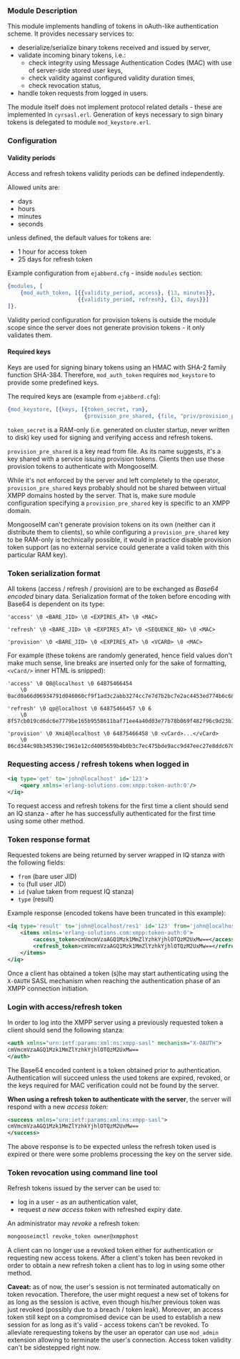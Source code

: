 ### Module Description

This module implements handling of tokens in oAuth-like authentication scheme. It provides necessary services to:

* deserialize/serialize binary tokens received and issued by server,
* validate incoming binary tokens, i.e.:
    * check integrity using Message Authentication Codes (MAC) with use of server-side stored user keys,
    * check validity against configured validity duration times,
    * check revocation status,
* handle token requests from logged in users.

The module itself does not implement protocol related details - these are implemented in `cyrsasl.erl`.
Generation of keys necessary to sign binary tokens is delegated to module `mod_keystore.erl`.

### Configuration

#### Validity periods

Access and refresh tokens validity periods can be defined independently.

Allowed units are:

* days
* hours
* minutes
* seconds

unless defined, the default values for tokens are:

* 1 hour for access token
* 25 days for refresh token

Example configuration from `ejabberd.cfg` - inside `modules` section:

```erlang
{modules, [
    {mod_auth_token, [{{validity_period, access}, {13, minutes}},
                      {{validity_period, refresh}, {13, days}}]
]}.
```

Validity period configuration for provision tokens is outside the module scope
since the server does not generate provision tokens - it only validates them.

#### Required keys

Keys are used for signing binary tokens using an HMAC with SHA-2 family function SHA-384.
Therefore, `mod_auth_token` requires `mod_keystore` to provide some predefined keys.

The required keys are (example from `ejabberd.cfg`):

```erlang
{mod_keystore, [{keys, [{token_secret, ram},
                        {provision_pre_shared, {file, "priv/provision_pre_shared.key"}}]}]}
```

`token_secret` is a RAM-only (i.e. generated on cluster startup, never written to disk)
key used for signing and verifying access and refresh tokens.

`provision_pre_shared` is a key read from file.
As its name suggests, it's a key shared with a service issuing provision tokens.
Clients then use these provision tokens to authenticate with MongooseIM.

While it's not enforced by the server and left completely to the operator,
`provision_pre_shared` keys probably should not be shared between virtual
XMPP domains hosted by the server.
That is, make sure module configuration specifying a `provision_pre_shared` key
is specific to an XMPP domain.

MongooseIM can't generate provision tokens on its own (neither can it distribute them to clients),
so while configuring a `provision_pre_shared` key to be RAM-only is technically possible,
it would in practice disable provision token support
(as no external service could generate a valid token with this particular RAM key).

### Token serialization format

All tokens (access / refresh / provision) are to be exchanged as *Base64 encoded* binary data.
Serialization format of the token before encoding with Base64 is dependent on its type:

```
'access' \0 <BARE_JID> \0 <EXPIRES_AT> \0 <MAC>

'refresh' \0 <BARE_JID> \0 <EXPIRES_AT> \0 <SEQUENCE_NO> \0 <MAC>

'provision' \0 <BARE_JID> \0 <EXPIRES_AT> \0 <VCARD> \0 <MAC>
```

For example (these tokens are randomly generated,
hence field values don't make much sense,
line breaks are inserted only for the sake of formatting,
`<vCard/>` inner HTML is snipped):

```
'access' \0 Q8@localhost \0 64875466454
    \0 0acd0a66d06934791d046060cf9f1ad3c2abb3274cc7e7d7b2bc7e2ac4453ed774b6c6813b40ebec2bbc3774d59d4087

'refresh' \0 qp@localhost \0 64875466457 \0 6
    \0 8f57cb019cd6dc6e7779be165b9558611baf71ee4a40d03e77b78b069f482f96c9d23b1ac1ef69f64c1a1db3d36a96ad

'provision' \0 Xmi4@localhost \0 64875466458 \0 <vCard>...</vCard>
    \0 86cd344c98b345390c1961e12cd4005659b4b0b3c7ec475bde9acc9d47eec27e8ddc67003696af582747fb52e578a715
```

### Requesting access / refresh tokens when logged in

```xml
<iq type='get' to='john@localhost' id='123'>
    <query xmlns='erlang-solutions.com:xmpp:token-auth:0'/>
</iq>
```

To request access and refresh tokens for the first time a client should
send an IQ stanza - after he has successfully authenticated
for the first time using some other method.

### Token response format

Requested tokens are being returned by server wrapped in IQ stanza with the following fields:

- `from` (bare user JID)
- `to` (full user JID)
- `id` (value taken from request IQ stanza)
- `type` (result)

Example response (encoded tokens have been truncated in this example):

```xml
<iq type='result' to='john@localhost/res1' id='123' from='john@localhost'>
    <items xmlns='erlang-solutions.com:xmpp:token-auth:0'>
        <access_token>cmVmcmVzaAGQ1Mzk1MmZlYzhkYjhlOTQzM2UxMw==</access_token>
        <refresh_token>cmVmcmVzaAGQ1Mzk1MmZlYzhkYjhlOTQzM2UxMw==</refresh_token>
    </items>
</iq>
```

Once a client has obtained a token (s)he may start authenticating
using the `X-OAUTH` SASL mechanism when reaching the authentication
phase of an XMPP connection initiation.

### Login with access/refresh token

In order to log into the XMPP server using a previously requested token
a client should send the following stanza:

```xml
<auth xmlns="urn:ietf:params:xml:ns:xmpp-sasl" mechanism="X-OAUTH">
cmVmcmVzaAGQ1Mzk1MmZlYzhkYjhlOTQzM2UxMw== 
</auth>
```

The Base64 encoded content is a token obtained prior to authentication.
Authentication will succeed unless the used tokens are expired, revoked,
or the keys required for MAC verification could not be found by the server.

**When using a refresh token to authenticate with the server**,
the server will respond with a new *access token*:

```xml
<success xmlns="urn:ietf:params:xml:ns:xmpp-sasl">
cmVmcmVzaAGQ1Mzk1MmZlYzhkYjhlOTQzM2UxMw==
</success>
```

The above response is to be expected unless the refresh token used is expired
or there were some problems processing the key on the server side.

### Token revocation using command line tool

Refresh tokens issued by the server can be used to:

* log in a user - as an authentication valet,
* request *a new access token* with refreshed expiry date.

An administrator may *revoke* a refresh token:

```sh
mongooseimctl revoke_token owner@xmpphost
```

A client can no longer use a revoked token either for authentication
or requesting new access tokens.
After a client's token has been revoked in order to obtain a new refresh token
a client has to log in using some other method.

**Caveat:** as of now, the user's session is not terminated automatically on token revocation.
Therefore, the user might request a new set of tokens for as long as the session is active,
even though his/her previous token was just revoked (possibly due to a breach / token leak).
Moreover, an access token still kept on a compromised device can be used
to establish a new session for as long as it's valid - access tokens can't be revoked.
To alleviate rerequesting tokens by the user an operator can use
`mod_admin` extension allowing to terminate the user's connection.
Access token validity can't be sidestepped right now.
